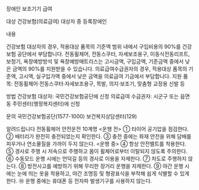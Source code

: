 장애인 보조기기 급여

대상
건강보험(의료급여) 대상자 중 등록장애인

내용

건강보험 대상자의 경우, 적용대상 품목의 기준액 범위 내에서 구입비용의 90%를 건강보험 공단에서 부담합니다. 전동휠체어, 전동스쿠터, 자세보조용구, 이동식전동리프트, 보청기, 욕창예방방석 및 욕창예방매트리스는 고시금액, 구입금액, 기준금액 중에서 낮은 금액의 90%를 지원받을 수 있습니다.
의료급여수급권자의 경우, 적용대상 품목의 기준액, 고시액, 실구입가액 중에서 낮은 금액을 의료급여 기금에서 부담합니다.
지원 품목: 전동휠체어·전동스쿠터·자세보조용구, 목발, 의지·보조기, 맞춤형 교정용 신발 등

방법
건강보험 대상자: 국민건강보험공단에 신청
의료급여 수급권자: 시군구 또는 읍면동 주민센터(행정복지센터)에 신청

문의
국민건강보험공단(1577-1000)
보건복지상담센터(129)

알려드립니다
전동휠체어 안전운전 10계명
<운행 전>
① 타이어 공기압을 점검한다.
② 배터리가 완전히 충전되었는지 확인한다.
③ 충전 중에는 화재 안전을 위해 담배를 피우거나 연소물질을 가까이 두지 않는다.
<운행 중>
④ 항상 안전벨트를 착용한다.
⑤ 경사로 주행 시 저속으로 주행하고 몸이 휠체어로부터 이탈되지 않도록 주의한다.
⑥ 수동모드 운행 시에는 언덕길 등의 경사로 이용을 자제한다.
⑦ 차도로 주행하지 않는다.
⑧ 방전사고를 예방하기 위해 무리한 장거리 운행을 자제한다.
⑨ 야간 운행 시에는 눈에 띄는 옷을 착용하고, 야간 조명등 및 형광표식을 부착해 쉽게 식별할 수 있게 한다.
⑩ 운행 중에는 휴대폰 등 전자파 발생기구를 사용하지 않는다.
